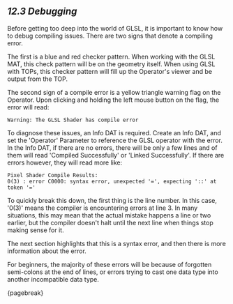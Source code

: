 
## *12.3 Debugging*

Before getting too deep into the world of GLSL, it is important to know how to debug compiling issues. There are two signs that denote a compiling error.

The first is a blue and red checker pattern. When working with the GLSL MAT, this check pattern will be on the geometry itself. When using GLSL with TOPs, this checker pattern will fill up the Operator's viewer and be output from the TOP.

The second sign of a compile error is a yellow triangle warning flag on the Operator. Upon clicking and holding the left mouse button on the flag, the error will read:

    Warning: The GLSL Shader has compile error

To diagnose these issues, an Info DAT is required. Create an Info DAT, and set the 'Operator' Parameter to reference the GLSL operator with the error. In the Info DAT, if there are no errors, there will be only a few lines and of them will read 'Compiled Successfully' or 'Linked Successfully'. If there are errors however, they will read more like:

    Pixel Shader Compile Results:
    0(3) : error C0000: syntax error, unexpected '=', expecting '::' at token '='

To quickly break this down, the first thing is the line number. In this case, '0(3)' means the compiler is encountering errors at line 3. In many situations, this may mean that the actual mistake happens a line or two earlier, but the compiler doesn't halt until the next line when things stop making sense for it.

The next section highlights that this is a syntax error, and then there is more information about the error.

For beginners, the majority of these errors will be because of forgotten semi-colons at the end of lines, or errors trying to cast one data type into another incompatible data type.

{pagebreak}